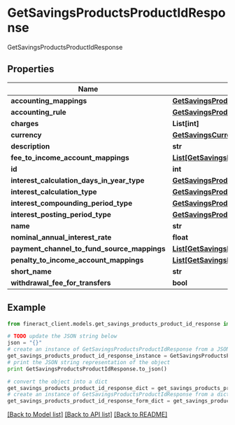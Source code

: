 # GetSavingsProductsProductIdResponse

GetSavingsProductsProductIdResponse

## Properties

Name | Type | Description | Notes
------------ | ------------- | ------------- | -------------
**accounting_mappings** | [**GetSavingsProductsAccountingMappings**](GetSavingsProductsAccountingMappings.md) |  | [optional] 
**accounting_rule** | [**GetSavingsProductsAccountingRule**](GetSavingsProductsAccountingRule.md) |  | [optional] 
**charges** | **List[int]** |  | [optional] 
**currency** | [**GetSavingsCurrency**](GetSavingsCurrency.md) |  | [optional] 
**description** | **str** |  | [optional] 
**fee_to_income_account_mappings** | [**List[GetSavingsProductsFeeToIncomeAccountMappings]**](GetSavingsProductsFeeToIncomeAccountMappings.md) |  | [optional] 
**id** | **int** |  | [optional] 
**interest_calculation_days_in_year_type** | [**GetSavingsProductsInterestCalculationDaysInYearType**](GetSavingsProductsInterestCalculationDaysInYearType.md) |  | [optional] 
**interest_calculation_type** | [**GetSavingsProductsInterestCalculationType**](GetSavingsProductsInterestCalculationType.md) |  | [optional] 
**interest_compounding_period_type** | [**GetSavingsProductsInterestCompoundingPeriodType**](GetSavingsProductsInterestCompoundingPeriodType.md) |  | [optional] 
**interest_posting_period_type** | [**GetSavingsProductsInterestPostingPeriodType**](GetSavingsProductsInterestPostingPeriodType.md) |  | [optional] 
**name** | **str** |  | [optional] 
**nominal_annual_interest_rate** | **float** |  | [optional] 
**payment_channel_to_fund_source_mappings** | [**List[GetSavingsProductsPaymentChannelToFundSourceMappings]**](GetSavingsProductsPaymentChannelToFundSourceMappings.md) |  | [optional] 
**penalty_to_income_account_mappings** | [**List[GetSavingsProductsPenaltyToIncomeAccountMappings]**](GetSavingsProductsPenaltyToIncomeAccountMappings.md) |  | [optional] 
**short_name** | **str** |  | [optional] 
**withdrawal_fee_for_transfers** | **bool** |  | [optional] 

## Example

```python
from fineract_client.models.get_savings_products_product_id_response import GetSavingsProductsProductIdResponse

# TODO update the JSON string below
json = "{}"
# create an instance of GetSavingsProductsProductIdResponse from a JSON string
get_savings_products_product_id_response_instance = GetSavingsProductsProductIdResponse.from_json(json)
# print the JSON string representation of the object
print GetSavingsProductsProductIdResponse.to_json()

# convert the object into a dict
get_savings_products_product_id_response_dict = get_savings_products_product_id_response_instance.to_dict()
# create an instance of GetSavingsProductsProductIdResponse from a dict
get_savings_products_product_id_response_form_dict = get_savings_products_product_id_response.from_dict(get_savings_products_product_id_response_dict)
```
[[Back to Model list]](../README.md#documentation-for-models) [[Back to API list]](../README.md#documentation-for-api-endpoints) [[Back to README]](../README.md)


